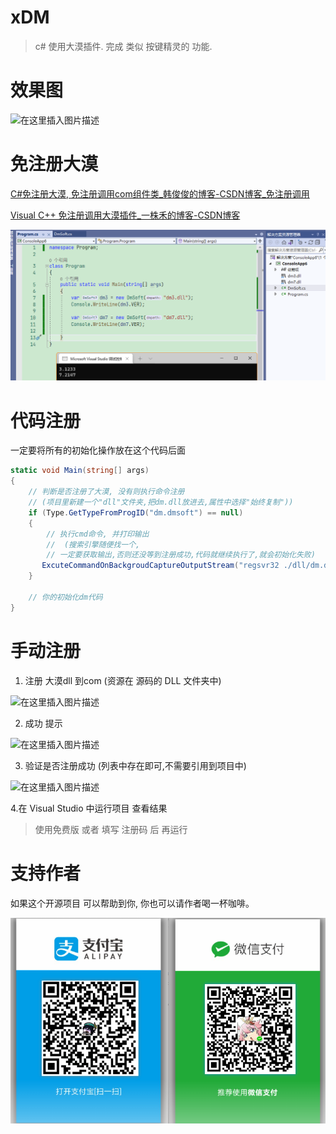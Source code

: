 # xDM

> c# 使用大漠插件. 完成 类似 按键精灵的 功能.

# 效果图
![在这里插入图片描述](https://img-blog.csdnimg.cn/20190515155237435.jpg?x-oss-process=image/watermark,type_ZmFuZ3poZW5naGVpdGk,shadow_10,text_aHR0cHM6Ly9ibG9nLmNzZG4ubmV0L3FxXzM3MjE0NTY3,size_16,color_FFFFFF,t_70)



# 免注册大漠



[C#免注册大漠, 免注册调用com组件类_韩俊俊的博客-CSDN博客_免注册调用](https://blog.csdn.net/black_bad1993/article/details/53906335)

[Visual C++ 免注册调用大漠插件_一株禾的博客-CSDN博客](https://blog.csdn.net/chuhe163/article/details/112745590)



![image-20211210154016527](img.assets/image-20211210154016527.png)







# 代码注册

一定要将所有的初始化操作放在这个代码后面

```csharp
static void Main(string[] args)
{
    // 判断是否注册了大漠, 没有则执行命令注册 
    // (项目里新建一个"dll"文件夹,把dm.dll放进去,属性中选择"始终复制"))
    if (Type.GetTypeFromProgID("dm.dmsoft") == null)
    {
        // 执行cmd命令, 并打印输出 
        //  (搜索引擎随便找一个,
        // 一定要获取输出,否则还没等到注册成功,代码就继续执行了,就会初始化失败)
       ExcuteCommandOnBackgroudCaptureOutputStream("regsvr32 ./dll/dm.dll");
    }

    // 你的初始化dm代码
}
```





# 手动注册

1. 注册 大漠dll  到com (资源在 源码的 DLL 文件夹中)

![在这里插入图片描述](https://img-blog.csdnimg.cn/2019051515531998.jpg?x-oss-process=image/watermark,type_ZmFuZ3poZW5naGVpdGk,shadow_10,text_aHR0cHM6Ly9ibG9nLmNzZG4ubmV0L3FxXzM3MjE0NTY3,size_16,color_FFFFFF,t_70)

2. 成功 提示

![在这里插入图片描述](https://img-blog.csdnimg.cn/20190515160034183.jpg?x-oss-process=image/watermark,type_ZmFuZ3poZW5naGVpdGk,shadow_10,text_aHR0cHM6Ly9ibG9nLmNzZG4ubmV0L3FxXzM3MjE0NTY3,size_16,color_FFFFFF,t_70)

3. 验证是否注册成功 (列表中存在即可,不需要引用到项目中)

![在这里插入图片描述](https://img-blog.csdnimg.cn/20190515155439884.jpg?x-oss-process=image/watermark,type_ZmFuZ3poZW5naGVpdGk,shadow_10,text_aHR0cHM6Ly9ibG9nLmNzZG4ubmV0L3FxXzM3MjE0NTY3,size_16,color_FFFFFF,t_70)

4.在 Visual Studio 中运行项目 查看结果

> 使用免费版  或者  填写 注册码  后  再运行



# 支持作者

如果这个开源项目 可以帮助到你,  你也可以请作者喝一杯咖啡。

![pay](img.assets/pay.png)









